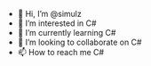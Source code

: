 - 👋 Hi, I’m @simulz
- 👀 I’m interested in C#
- 🌱 I’m currently learning C#
- 💞️ I’m looking to collaborate on C#
- 📫 How to reach me C#

<!---
simulz/simulz is a ✨ special ✨ repository because its `README.md` (this file) appears on your GitHub profile.
You can click the Preview link to take a look at your changes.
--->
